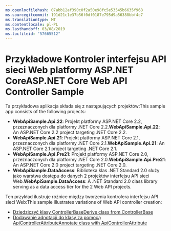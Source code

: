 ```yaml
---
ms.openlocfilehash: 07abb12af390c0f2a50e98fc5e53545b6635f968
ms.sourcegitcommit: 191d21c1e37b56f0df0187e795d9a56388bbf4c7
ms.translationtype: MT
ms.contentlocale: pl-PL
ms.lasthandoff: 03/08/2019
ms.locfileid: "57665512"
---
```

# <a name="aspnet-core-web-api-controller-sample"></a><span data-ttu-id="e4dd3-101">Przykładowe Kontroler interfejsu API sieci Web platformy ASP.NET Core</span><span class="sxs-lookup"><span data-stu-id="e4dd3-101">ASP.NET Core Web API Controller Sample</span></span>

<span data-ttu-id="e4dd3-102">Ta przykładowa aplikacja składa się z następujących projektów:</span><span class="sxs-lookup"><span data-stu-id="e4dd3-102">This sample app consists of the following projects:</span></span>

- <span data-ttu-id="e4dd3-103">**WebApiSample.Api.22**: Projekt platformy ASP.NET Core 2.2, przeznaczonych dla platformy .NET Core 2.2.</span><span class="sxs-lookup"><span data-stu-id="e4dd3-103">**WebApiSample.Api.22**: An ASP.NET Core 2.2 project targeting .NET Core 2.2.</span></span>
- <span data-ttu-id="e4dd3-104">**WebApiSample.Api.21**: Projekt platformy ASP.NET Core 2.1, przeznaczonych dla platformy .NET Core 2.1.</span><span class="sxs-lookup"><span data-stu-id="e4dd3-104">**WebApiSample.Api.21**: An ASP.NET Core 2.1 project targeting .NET Core 2.1.</span></span>
- <span data-ttu-id="e4dd3-105">**WebApiSample.Api.Pre21**: Projekt platformy ASP.NET Core 2.0, przeznaczonych dla platformy .NET Core 2.0.</span><span class="sxs-lookup"><span data-stu-id="e4dd3-105">**WebApiSample.Api.Pre21**: An ASP.NET Core 2.0 project targeting .NET Core 2.0.</span></span>
- <span data-ttu-id="e4dd3-106">**WebApiSample.DataAccess**: Biblioteka klas .NET Standard 2.0 służy jako warstwa dostępu do danych 2 projektów interfejsu API sieci Web.</span><span class="sxs-lookup"><span data-stu-id="e4dd3-106">**WebApiSample.DataAccess**: A .NET Standard 2.0 class library serving as a data access tier for the 2 Web API projects.</span></span>

<span data-ttu-id="e4dd3-107">Ten przykład ilustruje różnice między tworzenia kontrolera interfejsu API sieci Web:</span><span class="sxs-lookup"><span data-stu-id="e4dd3-107">This sample illustrates variations of Web API controller creation:</span></span>

- [<span data-ttu-id="e4dd3-108">Dziedziczyć klasy ControllerBase</span><span class="sxs-lookup"><span data-stu-id="e4dd3-108">Derive class from ControllerBase</span></span>](https://docs.microsoft.com/aspnet/core/web-api#derive-class-from-controllerbase)
- [<span data-ttu-id="e4dd3-109">Dodawanie adnotacji do klasy za pomocą ApiControllerAttribute</span><span class="sxs-lookup"><span data-stu-id="e4dd3-109">Annotate class with ApiControllerAttribute</span></span>](https://docs.microsoft.com/aspnet/core/web-api#annotate-class-with-apicontrollerattribute)
